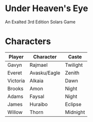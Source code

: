 # Under Heaven's Eye

An Exalted 3rd Edition Solars Game

# Characters

| Player   | Character    | Caste    |
| -------- | ------------ | -------- |
| Gavyn    | Rajmael      | Twilight |
| Everet   | Avasku/Eagle | Zenith   |
| Victoria | Alkaia       | Dawn     |
| Brooks   | Amon         | Night    |
| Adams    | Faysal       | Night    |
| James    | Huraibo      | Eclipse  |
| Willow   | Thorn        | Midnight |

